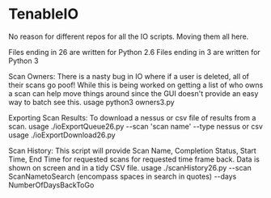 # TenableIO
No reason for different repos for all the IO scripts.  Moving them all here.

Files ending in 26 are written for Python 2.6
Files ending in 3 are written for Python 3

Scan Owners:
There is a nasty bug in IO where if a user is deleted, all of their scans go poof!  While this is being worked on getting a list of who owns a scan can help move things around since the GUI doesn't provide an easy way to batch see this.
usage python3 owners3.py

Exporting Scan Results:
To download a nessus or csv file of results from a scan.
usage ./ioExportQueue26.py --scan 'scan name' --type nessus or csv
usage ./ioExportDownload26.py

Scan History:
This script will provide Scan Name, Completion Status, Start Time, End Time for requested scans for requested time frame back.
Data is shown on screen and in a tidy CSV file.
usage ./scanHistory26.py --scan ScanNametoSearch (encompass spaces in search in quotes) --days NumberOfDaysBackToGo
